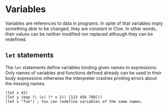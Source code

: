 # Variables

Variables are references to data in programs.
In spite of that variables imply something able to be changed, they are
constant in Cloe.
In other words, their values can be neither modified nor replaced although they
can be redefined.

## `let` statements

The `let` statements define variables binding given names to expressions.
Only names of variables and functions defined already can be used in their body
expressions otherwise the interpreter crashes printing errors about the
missing names.

```cloe
(let x 42)
(let y (map (\ (x) (* x 2)) [123 456 789]))
(let x "foo") ; You can redefine variables of the same names.
```
